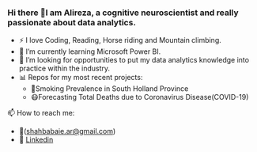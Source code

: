 ### Hi there 👋I am Alireza, a cognitive neuroscientist and really passionate about data analytics.

- ⚡ I love Coding, Reading, Horse riding and Mountain climbing. 
- 🌱 I’m currently learning Microsoft Power BI.
- 👯 I’m looking for opportunities to put my data analytics knowledge into practice within the industry.  
- 📊 Repos for my most recent projects:
  - :smoking:Smoking Prevalence in South Holland Province
  - :mask:Forecasting Total Deaths due to Coronavirus Disease(COVID-19)   


📫 How to reach me:
- :e-mail:(shahbabaie.ar@gmail.com)
- :link: [Linkedin](https://www.linkedin.com/in/alireza-shahbabaie/)
<!--
**ShahAliR/ShahAliR** is a ✨ _special_ ✨ repository because its `README.md` (this file) appears on your GitHub profile.

Here are some ideas to get you started:

- 🔭 I’m currently working on ...
- 🌱 I’m currently learning ...
- 👯 I’m looking to collaborate on ...
- 🤔 I’m looking for help with ...
- 💬 Ask me about ...
- 📫 How to reach me: ...
- 😄 Pronouns: ...
- ⚡ Fun fact: ...
-->
